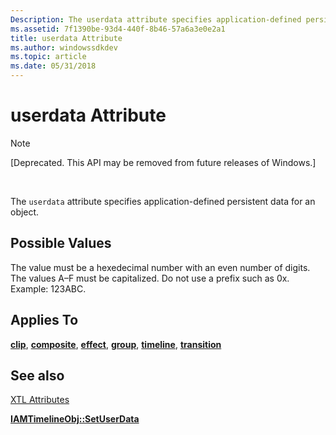 ```yaml
---
Description: The userdata attribute specifies application-defined persistent data for an object.
ms.assetid: 7f1390be-93d4-440f-8b46-57a6a3e0e2a1
title: userdata Attribute
ms.author: windowssdkdev
ms.topic: article
ms.date: 05/31/2018
---
```


# userdata Attribute

> [!Note]  
> \[Deprecated. This API may be removed from future releases of Windows.\]

 

The `userdata` attribute specifies application-defined persistent data for an object.

## Possible Values

The value must be a hexedecimal number with an even number of digits. The values A–F must be capitalized. Do not use a prefix such as 0x. Example: 123ABC.

## Applies To

[**clip**](clip-element.md), [**composite**](composite-element.md), [**effect**](effect-element.md), [**group**](group-element.md), [**timeline**](timeline-element.md), [**transition**](transition-element.md)

## See also

<dl> <dt>

[XTL Attributes](xtl-attributes.md)
</dt> <dt>

[**IAMTimelineObj::SetUserData**](iamtimelineobj-setuserdata.md)
</dt> </dl>

 

 



